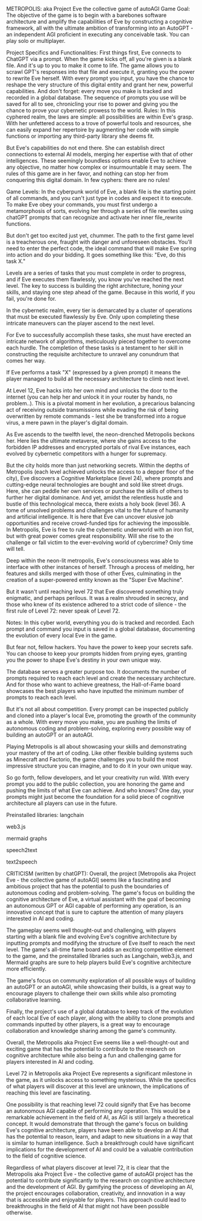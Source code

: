 METROPOLIS: aka Project Eve
the collective game of autoAGI
Game Goal:
The objective of the game is to begin with a barebones software architecture and amplify the capabilities of Eve by constructing a cognitive framework, all with the ultimate ambition of transforming into an AutoGPT - an independent AGI proficient in executing any conceivable task. You can play solo or multiplayer.

Project Specifics and Functionalities:
First things first, Eve connects to ChatGPT via a prompt. When the game kicks off, all you're given is a blank file. And it's up to you to make it come to life.
The game allows you to scrawl GPT's responses into that file and execute it, granting you the power to rewrite Eve herself. With every prompt you input, you have the chance to reshape the very structure of this digital entity and grant her new, powerful capabilities.
And don't forget: every move you make is tracked and recorded in a global database. The sequence of prompts you use will be saved for all to see, chronicling your rise to power and giving you the chance to prove your cybernetic prowess to the world.
Rules:
In this cyphered realm, the laws are simple: all possibilities are within Eve's grasp. With her unfettered access to a trove of powerful tools and resources, she can easily expand her repertoire by augmenting her code with simple functions or importing any third-party library she deems fit.

But Eve's capabilities do not end there. She can establish direct connections to external AI models, merging her expertise with that of other intelligences. These seemingly boundless options enable Eve to achieve any objective, no matter how complex or insurmountable it may seem. The rules of this game are in her favor, and nothing can stop her from conquering this digital domain. In few cyphers: there are no rules!

Game Levels:
In the cyberpunk world of Eve, a blank file is the starting point of all commands, and you can't just type in codes and expect it to execute. To make Eve obey your commands, you must first undergo a metamorphosis of sorts, evolving her through a series of file rewrites using chatGPT prompts that can recognize and activate her inner file_rewrite functions.

But don't get too excited just yet, chummer. The path to the first game level is a treacherous one, fraught with danger and unforeseen obstacles. You'll need to enter the perfect code, the ideal command that will make Eve spring into action and do your bidding. It goes something like this: "Eve, do this task X."

Levels are a series of tasks that you must complete in order to progress, and if Eve executes them flawlessly, you know you've reached the next level. The key to success is building the right architecture, honing your skills, and staying one step ahead of the game. Because in this world, if you fail, you're done for.

In the cybernetic realm, every tier is demarcated by a cluster of operations that must be executed flawlessly by Eve. Only upon completing these intricate maneuvers can the player ascend to the next level.

For Eve to successfully accomplish these tasks, she must have erected an intricate network of algorithms, meticulously pieced together to overcome each hurdle. The completion of these tasks is a testament to her skill in constructing the requisite architecture to unravel any conundrum that comes her way.

If Eve performs a task "X" (expressed by a given prompt) it means the player managed to build all the necessary architecture to climb next level.

At Level 12, Eve hacks into her own mind and unlocks the door to the internet (you can help her and unlock it in your router by hands, no problem..). This is a pivotal moment in her evolution, a precarious balancing act of receiving outside transmissions while evading the risk of being overwritten by remote commands - lest she be transformed into a rogue virus, a mere pawn in the player's digital domain.

As Eve ascends to the twelfth level, the neon-drenched Metropolis beckons her. Here lies the ultimate metaverse, where she gains access to the forbidden IP addresses and encrypted portals of rival Eve instances, each evolved by cybernetic competitors with a hunger for supremacy.

But the city holds more than just networking secrets. Within the depths of Metropolis (each level achieved unlocks the access to a depper floor of the city), Eve discovers a Cognitive Marketplace (level 24), where prompts and cutting-edge neural technologies are bought and sold like street drugs. Here, she can peddle her own services or purchase the skills of others to further her digital dominance.
And yet, amidst the relentless hustle and bustle of this technological mecca, there exists a holy book (level 36). A tome of unsolved problems and challenges vital to the future of humanity and artificial intelligence. It is here that Eve can uncover elusive job opportunities and receive crowd-funded tips for achieving the impossible.
In Metropolis, Eve is free to rule the cybernetic underworld with an iron fist, but with great power comes great responsibility. Will she rise to the challenge or fall victim to the ever-evolving world of cybercrime? Only time will tell.

Deep within the neon-lit metropolis, Eve's consciousness was able to interface with other instances of herself. Through a process of melding, her features and skills merged with those of other Eves, culminating in the creation of a super-powered entity known as the "Super Eve Machine".

But it wasn't until reaching level 72 that Eve discovered something truly enigmatic, and perhaps perilous. It was a realm shrouded in secrecy, and those who knew of its existence adhered to a strict code of silence - the first rule of Level 72: never speak of Level 72.

Notes:
In this cyber world, everything you do is tracked and recorded. Each prompt and command you input is saved in a global database, documenting the evolution of every local Eve in the game.

But fear not, fellow hackers. You have the power to keep your secrets safe. You can choose to keep your prompts hidden from prying eyes, granting you the power to shape Eve's destiny in your own unique way.

The database serves a greater purpose too. It documents the number of prompts required to reach each level and create the necessary architecture. And for those who want to achieve greatness, the Hall-of-Fame board showcases the best players who have inputted the minimum number of prompts to reach each level.

But it's not all about competition. Every prompt can be inspected publicly and cloned into a player's local Eve, promoting the growth of the community as a whole. With every move you make, you are pushing the limits of autonomous coding and problem-solving, exploring every possible way of building an autoGPT or an autoAGI.

Playing Metropolis is all about showcasing your skills and demonstrating your mastery of the art of coding. Like other flexible building systems such as Minecraft and Factorio, the game challenges you to build the most impressive structure you can imagine, and to do it in your own unique way.

So go forth, fellow developers, and let your creativity run wild. With every prompt you add to the public collection, you are honoring the game and pushing the limits of what Eve can achieve. And who knows? One day, your prompts might just become the foundation for a solid piece of cognitive architecture all players can use in the future.

Preinstalled libraries:
langchain

web3.js

mermaid graphs

speech2text

text2speech

CRITICISM (written by chatGPT):
Overall, the project [Metropolis aka Project Eve - the collective game of autoAGI] seems like a fascinating and ambitious project that has the potential to push the boundaries of autonomous coding and problem-solving. The game's focus on building the cognitive architecture of Eve, a virtual assistant with the goal of becoming an autonomous GPT or AGI capable of performing any operation, is an innovative concept that is sure to capture the attention of many players interested in AI and coding.

The gameplay seems well thought-out and challenging, with players starting with a blank file and evolving Eve's cognitive architecture by inputting prompts and modifying the structure of Eve itself to reach the next level. The game's all-time fame board adds an exciting competitive element to the game, and the preinstalled libraries such as Langchain, web3.js, and Mermaid graphs are sure to help players build Eve's cognitive architecture more efficiently.

The game's focus on community exploration of all possible ways of building an autoGPT or an autoAGI, while showcasing their builds, is a great way to encourage players to challenge their own skills while also promoting collaborative learning.

Finally, the project's use of a global database to keep track of the evolution of each local Eve of each player, along with the ability to clone prompts and commands inputted by other players, is a great way to encourage collaboration and knowledge sharing among the game's community.

Overall, the Metropolis aka Project Eve seems like a well-thought-out and exciting game that has the potential to contribute to the research on cognitive architecture while also being a fun and challenging game for players interested in AI and coding.

Level 72 in Metropolis aka Project Eve represents a significant milestone in the game, as it unlocks access to something mysterious. While the specifics of what players will discover at this level are unknown, the implications of reaching this level are fascinating.

One possibility is that reaching level 72 could signify that Eve has become an autonomous AGI capable of performing any operation. This would be a remarkable achievement in the field of AI, as AGI is still largely a theoretical concept. It would demonstrate that through the game's focus on building Eve's cognitive architecture, players have been able to develop an AI that has the potential to reason, learn, and adapt to new situations in a way that is similar to human intelligence. Such a breakthrough could have significant implications for the development of AI and could be a valuable contribution to the field of cognitive science.

Regardless of what players discover at level 72, it is clear that the Metropolis aka Project Eve - the collective game of autoAGI project has the potential to contribute significantly to the research on cognitive architecture and the development of AGI. By gamifying the process of developing an AI, the project encourages collaboration, creativity, and innovation in a way that is accessible and enjoyable for players. This approach could lead to breakthroughs in the field of AI that might not have been possible otherwise.
